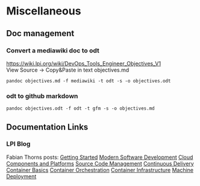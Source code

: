 # Miscellaneous

## Doc management
### Convert a mediawiki doc to odt
https://wiki.lpi.org/wiki/DevOps_Tools_Engineer_Objectives_V1  
View Source -> Copy&Paste in text objectives.md  
```
pandoc objectives.md -f mediawiki -t odt -s -o objectives.odt
```
### odt to github markdown
```
pandoc objectives.odt -f odt -t gfm -s -o objectives.md
```
## Documentation Links
### LPI Blog
Fabian Thorns posts:
[Getting Started](https://www.lpi.org/blog/2018/01/09/devops-tools-introduction-01-getting-getting-started-started)
[Modern Software Development](https://www.lpi.org/blog/2018/01/16/devops-tools-introduction-02-modern-software-development)
[Cloud Components and Platforms](https://www.lpi.org/blog/2018/01/23/devops-tools-introduction-03-cloud-components-and-platforms)
[Source Code Management](https://www.lpi.org/blog/2018/01/30/devops-tools-introduction-04-source-code-management)
[Continuous Delivery](https://www.lpi.org/blog/2018/02/06/devops-tools-introduction-05-continuous-delivery)
[Container Basics](https://www.lpi.org/blog/2018/02/13/devops-tools-introduction-06-container-basics)
[Container Orchestration](https://www.lpi.org/blog/2018/02/20/devops-tools-introduction-07-container-orchestration)
[Container Infrastructure](https://www.lpi.org/blog/2018/02/27/devops-tools-introduction-08-container-infrastructure)
[Machine Deployment](https://www.lpi.org/blog/2018/03/06/devops-tools-introduction-09-machine-deployment)
